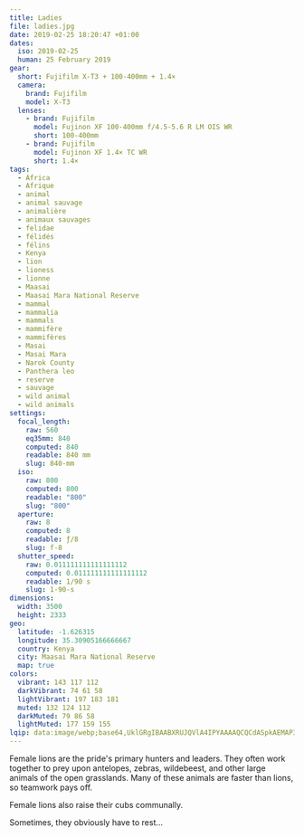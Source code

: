 ```yaml
---
title: Ladies
file: ladies.jpg
date: 2019-02-25 18:20:47 +01:00
dates:
  iso: 2019-02-25
  human: 25 February 2019
gear:
  short: Fujifilm X-T3 + 100-400mm + 1.4×
  camera:
    brand: Fujifilm
    model: X-T3
  lenses:
    - brand: Fujifilm
      model: Fujinon XF 100-400mm f/4.5-5.6 R LM OIS WR
      short: 100-400mm
    - brand: Fujifilm
      model: Fujinon XF 1.4× TC WR
      short: 1.4×
tags:
  - Africa
  - Afrique
  - animal
  - animal sauvage
  - animalière
  - animaux sauvages
  - felidae
  - félidés
  - félins
  - Kenya
  - lion
  - lioness
  - lionne
  - Maasai
  - Maasai Mara National Reserve
  - mammal
  - mammalia
  - mammals
  - mammifère
  - mammifères
  - Masai
  - Masai Mara
  - Narok County
  - Panthera leo
  - reserve
  - sauvage
  - wild animal
  - wild animals
settings:
  focal_length:
    raw: 560
    eq35mm: 840
    computed: 840
    readable: 840 mm
    slug: 840-mm
  iso:
    raw: 800
    computed: 800
    readable: "800"
    slug: "800"
  aperture:
    raw: 8
    computed: 8
    readable: ƒ/8
    slug: f-8
  shutter_speed:
    raw: 0.011111111111111112
    computed: 0.011111111111111112
    readable: 1/90 s
    slug: 1-90-s
dimensions:
  width: 3500
  height: 2333
geo:
  latitude: -1.626315
  longitude: 35.30905166666667
  country: Kenya
  city: Maasai Mara National Reserve
  map: true
colors:
  vibrant: 143 117 112
  darkVibrant: 74 61 58
  lightVibrant: 197 183 181
  muted: 132 124 112
  darkMuted: 79 86 58
  lightMuted: 177 159 155
lqip: data:image/webp;base64,UklGRgIBAABXRUJQVlA4IPYAAAAQCQCdASpkAEMAP3Giw1m/rDAvrrn8M/AuCWdt6bAOEeQQEnVC0IyD1RL1zEYXke31ANlwJRTkSdGia1G5U4tg7EY5oMpHm2FIfqTcuwUJi6QA/uZOzj0EwKqPOqhhzR35wirnVXSufNU9GYy7Gv0yjSZLm8xNQZO5n5+tbQNupgfdRtTlbg8mNrX6RUS4tGPuFZnLFXQ1vvtClL5HjOT46RYt5RTPSDcyiTVeQpGLHH/aW1It3XFHM/zoNKGJdoP4VAsgZqx6g3VzEZsrAVgO9cSmcxH+UzZJSCMSgOiey9hveZnOwLMuJq3Wo7ySrNOuhKnLIAA=
---
```


Female lions are the pride's primary hunters and leaders. They often work together to prey upon antelopes, zebras, wildebeest, and other large animals of the open grasslands. Many of these animals are faster than lions, so teamwork pays off.

Female lions also raise their cubs communally.

Sometimes, they obviously have to rest…
